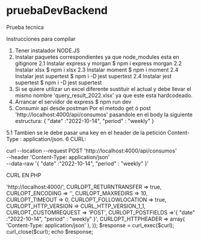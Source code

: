 # pruebaDevBackend
Prueba tecnica

Instrucciones para compilar

1. Tener instalador NODE.JS
2. Instalar paquetes correspondientes ya que node_modules esta en gitignore
    2.1 Instalar express y morgan $ npm i express morgan
    2.2 Instalar xlsx $ npm i xlsx
    2.3 Instalar moment  $ npm i moment
    2.4 Instalar jest supertest  $ npm i -D jest supertest
    2.4 Instalar jest supertest  $ npm i -D jest supertest
3. Si se quiere utilizar un excel diferente sustituir el actual y debe llevar el mismo nombre 'query_result_2022.xlsx' ya que este esta hardcodeado. 
4. Arrancar el servidor de express $ npm run dev
5. Consumir api desde postman Por el metodo get ó post 'http://localhost:4000/api/consumos' pasandole en el body la siguiente estructura:
    {
        "date" :"2022-10-14",
        "period" : "weekly"
    }

5.1 Tambien se le debe pasar una key en el header de la petición Content-Type : application/json.
6 CURL:

curl --location --request POST 'http://localhost:4000/api/consumos' \
--header 'Content-Type: application/json' \
--data-raw '{
    "date" :"2022-10-14",
    "period" : "weekly"
}'

CURL EN PHP

<?php
$curl = curl_init();

curl_setopt_array($curl, array(
  CURLOPT_URL => 'http://localhost:4000/',
  CURLOPT_RETURNTRANSFER => true,
  CURLOPT_ENCODING => '',
  CURLOPT_MAXREDIRS => 10,
  CURLOPT_TIMEOUT => 0,
  CURLOPT_FOLLOWLOCATION => true,
  CURLOPT_HTTP_VERSION => CURL_HTTP_VERSION_1_1,
  CURLOPT_CUSTOMREQUEST => 'POST',
  CURLOPT_POSTFIELDS =>'{
    "date" :"2022-10-14",
    "period" : "weekly"
}',
  CURLOPT_HTTPHEADER => array(
    'Content-Type: application/json'
  ),
));

$response = curl_exec($curl);

curl_close($curl);
echo $response;

